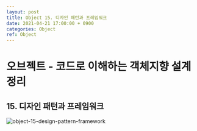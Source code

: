 ```yaml
---
layout: post
title: Object 15. 디자인 패턴과 프레임워크
date: 2021-04-21 17:00:00 + 0900
categories: Object
ref: Object
---
```


# 오브젝트 - 코드로 이해하는 객체지향 설계 정리
## 15. 디자인 패턴과 프레임워크

![object-15-design-pattern-framework](https://user-images.githubusercontent.com/13375810/115518778-8a724880-a2c3-11eb-89c4-eaefd69f4f06.png)